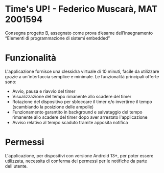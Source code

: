 # Time's UP! - Federico Muscarà, MAT 2001594
Consegna progetto B, assegnato come prova d’esame dell’insegnamento “Elementi di programmazione di sistemi embedded”
# Funzionalità
L'applicazione fornisce una clessidra virtuale di 10 minuti, facile da utilizzare grazie a un'interfaccia semplice e minimale.
Le funzionalità principali offerte sono:
- Avvio, pausa e riavvio del timer
- Visualizzazione del tempo rimanente allo scadere del timer
- Rotazione del dispositivo per sbloccare il timer e/o invertirne il tempo (scambiando la posizione delle ampolle)
- Funzionamento garantito in background e salvataggio del tempo rimanente allo scadere del timer dopo aver arrestato l'applicazione
- Avviso relativo al tempo scaduto tramite apposita notifica

# Permessi
L'applicazione, per dispositivi con versione Android 13+, per poter essere utilizzata, necessita di conferma dei permessi per le notifiche da parte dell'utente.

